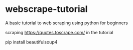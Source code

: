 # webscrape-tutorial
A basic tutorial to web scraping using python for beginners

scraping https://quotes.toscrape.com/ in the tutorial

pip install beautifulsoup4
